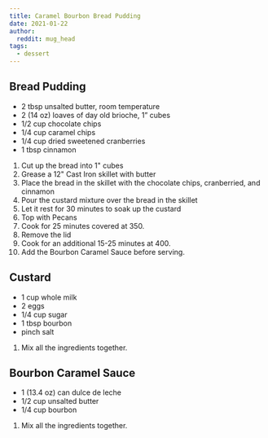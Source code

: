 ```yaml
---
title: Caramel Bourbon Bread Pudding
date: 2021-01-22
author:
  reddit: mug_head
tags:
  - dessert
---
```


## Bread Pudding
- 2 tbsp unsalted butter, room temperature
- 2 (14 oz) loaves of day old brioche, 1” cubes
- 1/2 cup chocolate chips
- 1/4 cup caramel chips
- 1/4 cup dried sweetened cranberries
- 1 tbsp cinnamon

1. Cut up the bread into 1" cubes
2. Grease a 12" Cast Iron skillet with butter
3. Place the bread in the skillet with the chocolate chips, cranberried, and cinnamon
4. Pour the custard mixture over the bread in the skillet
5. Let it rest for 30 minutes to soak up the custard
6. Top with Pecans
7. Cook for 25 minutes covered at 350.
8. Remove the lid
9. Cook for an additional 15-25 minutes at 400.
10. Add the Bourbon Caramel Sauce before serving.

## Custard
- 1 cup whole milk
- 2 eggs
- 1/4 cup sugar
- 1 tbsp bourbon
- pinch salt

1. Mix all the ingredients together.

## Bourbon Caramel Sauce
- 1 (13.4 oz) can dulce de leche
- 1/2 cup unsalted butter
- 1/4 cup bourbon

1. Mix all the ingredients together.

